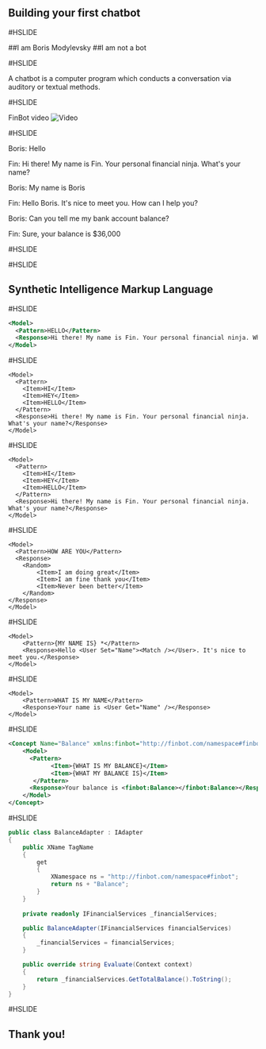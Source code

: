 ## Building your first chatbot 

#HSLIDE

##I am Boris Modylevsky
##I am not a bot

#HSLIDE

A chatbot is a computer program which conducts a conversation via auditory or textual methods.

#HSLIDE

FinBot video
![Video](https://www.youtube.com/watch?v=8vAzybPv1fo)

#HSLIDE

Boris: Hello

Fin: Hi there! My name is Fin. Your personal financial ninja. What's your name?

Boris: My name is Boris

Fin: Hello Boris. It's nice to meet you. How can I help you?

Boris: Can you tell me my bank account balance?

Fin: Sure, your balance is $36,000

#HSLIDE

#HSLIDE

## Synthetic Intelligence Markup Language

#HSLIDE
```xml
<Model>
  <Pattern>HELLO</Pattern>
  <Response>Hi there! My name is Fin. Your personal financial ninja. What's your name?</Response>
</Model>
```
#HSLIDE
```
<Model>
  <Pattern>
	<Item>HI</Item>
	<Item>HEY</Item>
	<Item>HELLO</Item>
  </Pattern>
  <Response>Hi there! My name is Fin. Your personal financial ninja. What's your name?</Response>
</Model>
```
#HSLIDE
```
<Model>
  <Pattern>
	<Item>HI</Item>
	<Item>HEY</Item>
	<Item>HELLO</Item>
  </Pattern>
  <Response>Hi there! My name is Fin. Your personal financial ninja. What's your name?</Response>
</Model>
```
#HSLIDE
```
<Model>
  <Pattern>HOW ARE YOU</Pattern>
  <Response>
	<Random>
		<Item>I am doing great</Item>
		<Item>I am fine thank you</Item>
		<Item>Never been better</Item>
	</Random>
</Response>
</Model>
```
#HSLIDE
```
<Model>
	<Pattern>{MY NAME IS} *</Pattern>
	<Response>Hello <User Set="Name"><Match /></User>. It's nice to meet you.</Response>
</Model>
```
#HSLIDE
```
<Model>
	<Pattern>WHAT IS MY NAME</Pattern>
	<Response>Your name is <User Get="Name" /></Response>
</Model>
```
#HSLIDE
```xml
<Concept Name="Balance" xmlns:finbot="http://finbot.com/namespace#finbot">
	<Model>
	  <Pattern>
			<Item>{WHAT IS MY BALANCE}</Item>
			<Item>{WHAT MY BALANCE IS}</Item>
	   </Pattern>
	  <Response>Your balance is <finbot:Balance></finbot:Balance></Response>
	</Model>
</Concept>
```
#HSLIDE
```C#
public class BalanceAdapter : IAdapter
{
	public XName TagName
	{
		get
		{
			XNamespace ns = "http://finbot.com/namespace#finbot";
			return ns + "Balance";
		}
	}
	
	private readonly IFinancialServices _financialServices;

	public BalanceAdapter(IFinancialServices financialServices)
	{
		_financialServices = financialServices;
	}

	public override string Evaluate(Context context)
	{
		return _financialServices.GetTotalBalance().ToString();
	}
}
```
#HSLIDE

## Thank you!



